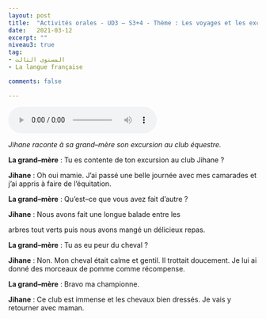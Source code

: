 ```yaml
---
layout: post
title:  "Activités orales - UD3 – S3+4 - Thème : Les voyages et les excursions - Intitulé : Décrire une excursion ou un voyage"
date:   2021-03-12
excerpt: ""
niveau3: true
tag:
- المستوى الثالث 
- La langue française

comments: false

---
```


<audio controls>
  <source src="../assets/mp3/3/U6-S3S4.mp3" type="audio/mpeg">
  Your browser does not support the audio element.
</audio>

*Jihane raconte à sa grand–mère son excursion au club équestre.*



**La grand–mère** : Tu es contente de ton excursion au club Jihane ?

**Jihane** : Oh oui mamie. J’ai passé une belle journée avec mes camarades et j’ai appris à faire de l’équitation.

**La grand–mère** : Qu’est–ce que vous avez fait d’autre ?

**Jihane** : Nous avons fait une longue balade entre les

arbres tout verts puis nous avons mangé un délicieux repas.

**La grand–mère** : Tu as eu peur du cheval ?

**Jihane** : Non. Mon cheval était calme et gentil. Il trottait doucement. Je lui ai donné des morceaux de pomme comme récompense.

**La grand–mère** : Bravo ma championne.

**Jihane** : Ce club est immense et les chevaux bien dressés. Je vais y retourner avec maman. 
